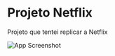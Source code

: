 
# Projeto Netflix
Projeto que tentei replicar a Netflix



![App Screenshot](https://i.imgur.com/OhKtmug.png)


